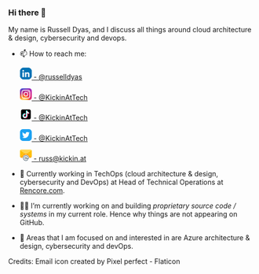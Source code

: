 ### Hi there 👋

My name is Russell Dyas, and I discuss all things around cloud architecture & design, cybersecurity and devops.

- 📫 How to reach me: 

    [![LinkedIn Logo](/images/social_cl/linkedin-icon_24x24.png) - @russelldyas](https://www.linkedin.com/in/russelldyas)
    
    [![Instagram Logo](/images/social_cl/instagram-icon_24x24.png) - @KickinAtTech](https://www.instagram.com/kickinat)

     [![TikTok Logo](/images/social_cl/TikTok_logo_24.png) - @KickinAtTech](https://www.tiktok.com/@kickinat)

    [![Twitter Logo](/images/social_cl/twitter-icon_24x24.png) - @KickinAtTech](https://www.twitter.com/kickinat)
    
    [![Email Logo](/images/social_cl/email-icon_square_24x24.png) - russ@kickin.at](mail://russ@kickin.at)
 

- 🔭 Currently working in TechOps (cloud architecture & design, cybersecurity and DevOps) at Head of Technical Operations at [Rencore.com](https://www.Rencore.com).
- 👨‍💻 I’m currently working on and building *proprietary source code / systems* in my current role. Hence why things are not appearing on GitHub.
- 💬 Areas that I am focused on and interested in are Azure architecture & design, cybersecurity and devOps.

Credits:
Email icon created by Pixel perfect - Flaticon
